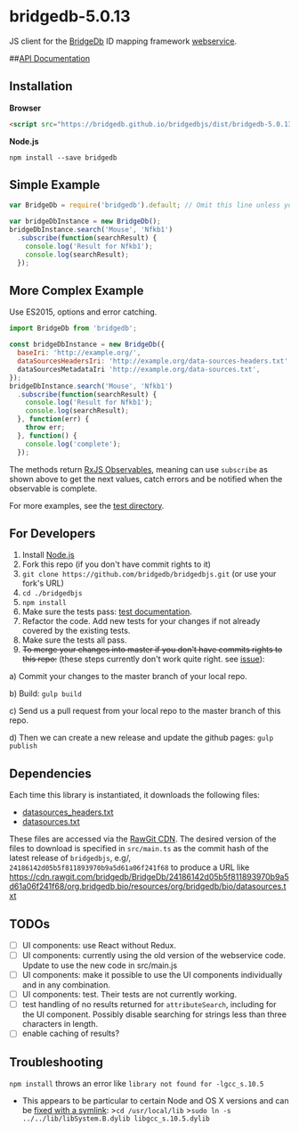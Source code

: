 bridgedb-5.0.13
===================

JS client for the [BridgeDb](http://bridgedb.org) ID mapping framework [webservice](http://webservice.bridgedb.org/).

##[API Documentation](https://bridgedb.github.io/bridgedbjs/docs/)

## Installation

**Browser**
```html
<script src="https://bridgedb.github.io/bridgedbjs/dist/bridgedb-5.0.13.min.js"></script>
```

**Node.js**
```
npm install --save bridgedb
```

## Simple Example
```js
var BridgeDb = require('bridgedb').default; // Omit this line unless you're using Node.js

var bridgeDbInstance = new BridgeDb();
bridgeDbInstance.search('Mouse', 'Nfkb1')
  .subscribe(function(searchResult) {
    console.log('Result for Nfkb1');
    console.log(searchResult);
  });
```

## More Complex Example
Use ES2015, options and error catching.
```js
import BridgeDb from 'bridgedb';

const bridgeDbInstance = new BridgeDb({
  baseIri: 'http://example.org/',
  dataSourcesHeadersIri: 'http://example.org/data-sources-headers.txt'
  dataSourcesMetadataIri 'http://example.org/data-sources.txt',
});
bridgeDbInstance.search('Mouse', 'Nfkb1')
  .subscribe(function(searchResult) {
    console.log('Result for Nfkb1');
    console.log(searchResult);
  }, function(err) {
    throw err;
  }, function() {
    console.log('complete');
  });
```

The methods return [RxJS Observables](https://github.com/ReactiveX/rxjs), meaning can use ```subscribe``` as shown above to get the next values, catch errors and be notified when the observable is complete.

For more examples, see the [test directory](https://github.com/bridgedb/bridgedbjs/tree/master/test).

## For Developers

1. Install [Node.js](https://nodejs.org/)
2. Fork this repo (if you don't have commit rights to it)
3. `git clone https://github.com/bridgedb/bridgedbjs.git` (or use your fork's URL)
4. `cd ./bridgedbjs`
5. `npm install`
6. Make sure the tests pass: [test documentation](./test/README.md).
7. Refactor the code. Add new tests for your changes if not already covered by the existing tests.
8. Make sure the tests all pass.
9. ~~To merge your changes into master if you don't have commits rights to this repo:~~ (these steps currently don't work quite right. see [issue](https://github.com/bridgedb/bridgedbjs/issues/3)):

  a) Commit your changes to the master branch of your local repo.

  b) Build:
    ```
    gulp build
    ```

  c) Send us a pull request from your local repo to the master branch of this repo.

  d) Then we can create a new release and update the github pages:
    ```
    gulp publish
    ```

## Dependencies

Each time this library is instantiated, it downloads the following files:

* [datasources_headers.txt](https://github.com/bridgedb/BridgeDb/blob/master/org.bridgedb.bio/resources/org/bridgedb/bio/datasources_headers.txt)
* [datasources.txt](https://github.com/bridgedb/BridgeDb/blob/master/org.bridgedb.bio/resources/org/bridgedb/bio/datasources.txt)

These files are accessed via the [RawGit CDN](http://rawgit.com/). The desired version of the files to download is specified in `src/main.ts` as the commit hash of the latest release of `bridgedbjs`, e.g/, `24186142d05b5f811893970b9a5d61a06f241f68` to produce a URL like https://cdn.rawgit.com/bridgedb/BridgeDb/24186142d05b5f811893970b9a5d61a06f241f68/org.bridgedb.bio/resources/org/bridgedb/bio/datasources.txt

## TODOs
* [ ] UI components: use React without Redux.
* [ ] UI components: currently using the old version of the webservice code. Update to use the new code in src/main.js
* [ ] UI components: make it possible to use the UI components individually and in any combination.
* [ ] UI components: test. Their tests are not currently working.
* [ ] test handling of no results returned for `attributeSearch`, including for the UI component. Possibly disable searching for strings less than three characters in length.
* [ ] enable caching of results?

## Troubleshooting
```npm install``` throws an error like ```library not found for -lgcc_s.10.5```
* This appears to be particular to certain Node and OS X versions and can be [fixed with a symlink](http://stackoverflow.com/questions/31936170/npm-the-ld-library-not-found-for-lgcc-s-10-5-on-on-os-x-el-capitain): >```cd /usr/local/lib``` >```sudo ln -s ../../lib/libSystem.B.dylib libgcc_s.10.5.dylib```
